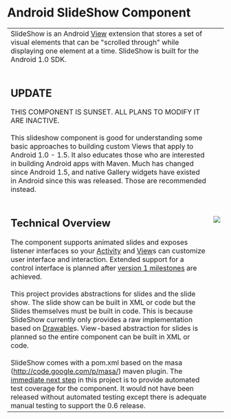# Android SlideShow Component #
<table border='0'>
<tr><td valign='top'>
SlideShow is an Android <a href='http://code.google.com/android/reference/android/view/View.html'>View</a> extension that stores a set of visual elements that can be "scrolled through" while displaying one element at a time.  SlideShow is built for the Android 1.0 SDK.<br>
<br>
<h2>UPDATE</h2>
THIS COMPONENT IS SUNSET.  ALL PLANS TO MODIFY IT ARE INACTIVE.<br>
<br>
This slideshow component is good for understanding some basic approaches to building custom Views that apply to Android 1.0 - 1.5.  It also educates those who are interested in building Android apps with Maven.  Much has changed since Android 1.5, and native Gallery widgets have existed in Android since this was released.  Those are recommended instead.<br>
<br>
<h2>Technical Overview</h2>
The component supports animated slides and exposes listener interfaces so your <a href='http://code.google.com/android/reference/android/app/Activity.html'>Activity</a> and <a href='http://code.google.com/android/reference/android/view/View.html'>View</a>s can customize user interface and interaction.  Extended support for a control interface is planned after <a href='http://code.google.com/p/android-slideshow/wiki/Version1_0Milestones'>version 1 milestones</a> are achieved.<br>
<br>
This project provides abstractions for slides and the slide show.  The slide show can be built in XML or code but the Slides themselves must be built in code.  This is because SlideShow currently only provides a raw implementation based on <a href='http://code.google.com/android/reference/android/graphics/drawable/Drawable.html'>Drawable</a>s.  View-based abstraction for slides is planned so the entire component can be built in XML or code.<br>
<br>
SlideShow comes with a pom.xml based on the masa (<a href='http://code.google.com/p/masa/'>http://code.google.com/p/masa/</a>) maven plugin.  The <a href='http://code.google.com/p/android-slideshow/wiki/Version1_0Milestones'>immediate next step</a> in this project is to provide automated test coverage for the component.  It would not have been released without automated testing except there is adequate manual testing to support the 0.6 release.<br>
</td>
<td>
<img src='http://android-slideshow.googlecode.com/svn/trunk/screenshots/screenshot-slide-show-example.png' />
</td>
</tr>
</table>